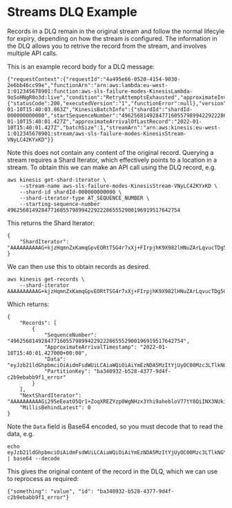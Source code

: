# Streams DLQ Example

Records in a DLQ remain in the original stream and follow the normal lifecyle for expiry, depending on how the stream is configured. The information in the DLQ allows you to retrive the record from the stream, and involves multiple API calls.

This is an example record body for a DLQ message:

```
{"requestContext":{"requestId":"4a495e66-0520-4154-9030-2e6bb46cc99e","functionArn":"arn:aws:lambda:eu-west-1:012345678901:function:aws-sls-failure-modes-KinesisLambda-9oSoHNgR0o3d:live","condition":"RetryAttemptsExhausted","approximateInvokeCount":3},"responseContext":{"statusCode":200,"executedVersion":"1","functionError":null},"version":"1.0","timestamp":"2022-01-10T15:40:03.863Z","KinesisBatchInfo":{"shardId":"shardId-000000000000","startSequenceNumber":"49625681492847716055798994229222865552900196919517642754","endSequenceNumber":"49625681492847716055798994229222865552900196919517642754","approximateArrivalOfFirstRecord":"2022-01-10T15:40:01.427Z","approximateArrivalOfLastRecord":"2022-01-10T15:40:01.427Z","batchSize":1,"streamArn":"arn:aws:kinesis:eu-west-1:012345678901:stream/aws-sls-failure-modes-KinesisStream-VNyLC42KYxKD"}}
```

Note this does not contain any content of the original record. Querying a stream requires a Shard Iterator, which effectively points to a location in a stream. To obtain this we can make an API call using the DLQ record, e.g.

```
aws kinesis get-shard-iterator \
    --stream-name aws-sls-failure-modes-KinesisStream-VNyLC42KYxKD \
    --shard-id shardId-000000000000 \
    --shard-iterator-type AT_SEQUENCE_NUMBER \
    --starting-sequence-number 49625681492847716055798994229222865552900196919517642754
```

This returns the Shard Iterator:

```
{
    "ShardIterator": "AAAAAAAAAAG+kjzHqmnZxKamqGpvEORtTSG4r7xXj+FIrpjhK9X982lHNuZArLqvucTDg5G8HPjhbtRqhltm+37iGCoIfHQaDp3+pO38dsFAS1sgwHUPrjWF2BejA0fSOypr7j1g3BALerk5gxp5taD68EEYgabCmWRrKl9jdgs4QnkwScNYPTHhDfqXm1UuU80hIH9DLIC499K0XbjNkYIoN9GajV18MAFa/bRS2ErzyV+RHGIRkWxJeaBlKPF7K7vqJMZ6C8YGqToa9OoLT3QDk45JQ+q5"
}
```

We can then use this to obtain records as desired.

```
aws kinesis get-records \
    --shard-iterator AAAAAAAAAAG+kjzHqmnZxKamqGpvEORtTSG4r7xXj+FIrpjhK9X982lHNuZArLqvucTDg5G8HPjhbtRqhltm+37iGCoIfHQaDp3+pO38dsFAS1sgwHUPrjWF2BejA0fSOypr7j1g3BALerk5gxp5taD68EEYgabCmWRrKl9jdgs4QnkwScNYPTHhDfqXm1UuU80hIH9DLIC499K0XbjNkYIoN9GajV18MAFa/bRS2ErzyV+RHGIRkWxJeaBlKPF7K7vqJMZ6C8YGqToa9OoLT3QDk45JQ+q5
```

Which returns:

```
{
    "Records": [
        {
            "SequenceNumber": "49625681492847716055798994229222865552900196919517642754",
            "ApproximateArrivalTimestamp": "2022-01-10T15:40:01.427000+00:00",
            "Data": "eyJzb21ldGhpbmciOiAidmFsdWUiLCAiaWQiOiAiYmEzNDA5MzItYjUyOC00Mzc3LTlkNGYtYzJiOWViYWJiOWYxX2Vycm9yIn0=",
            "PartitionKey": "ba340932-b528-4377-9d4f-c2b9ebabb9f1_error"
        }
    ],
    "NextShardIterator": "AAAAAAAAAAGi295eEeatO5Qr1+ZoqXREZYzp0WgNHzx3Yhi9ahebloV77tY8QiINX3NUki7mIsgOY4+cU+BsjskCnmPjW5UBx8UCqcLiS3OtF3fBq9wwaiWKb+nGrsOVq35iEjAOzzC4HZFikWHIlr9Ddf5IFEI6N52O9q/tC1H1y4LlsH52WjhEAt/DFL5OtjSgDtOiFWZmhd7TdGpMQv6sAY5Gka2ywLvRCBcJqzqHiiBqYhjs7hBiKnJR1ePDxEH3oUw2OwWmOjWfSW5OxgruRrPgPwwh",
    "MillisBehindLatest": 0
}
```

Note the `Data` field is Base64 encoded, so you must decode that to read the data, e.g.

```
echo eyJzb21ldGhpbmciOiAidmFsdWUiLCAiaWQiOiAiYmEzNDA5MzItYjUyOC00Mzc3LTlkNGYtYzJiOWViYWJiOWYxX2Vycm9yIn0= | base64 --decode
```

This gives the original content of the record in the DLQ, which we can use to reprocess as required:

```
{"something": "value", "id": "ba340932-b528-4377-9d4f-c2b9ebabb9f1_error"}
```